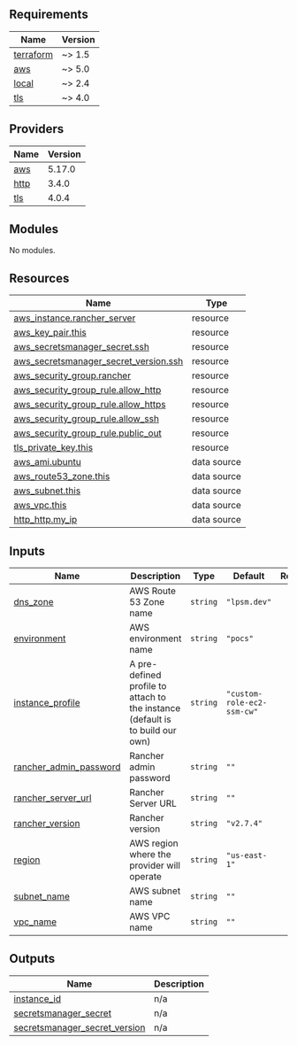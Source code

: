 ## Requirements

| Name | Version |
|------|---------|
| <a name="requirement_terraform"></a> [terraform](#requirement\_terraform) | ~> 1.5 |
| <a name="requirement_aws"></a> [aws](#requirement\_aws) | ~> 5.0 |
| <a name="requirement_local"></a> [local](#requirement\_local) | ~> 2.4 |
| <a name="requirement_tls"></a> [tls](#requirement\_tls) | ~> 4.0 |

## Providers

| Name | Version |
|------|---------|
| <a name="provider_aws"></a> [aws](#provider\_aws) | 5.17.0 |
| <a name="provider_http"></a> [http](#provider\_http) | 3.4.0 |
| <a name="provider_tls"></a> [tls](#provider\_tls) | 4.0.4 |

## Modules

No modules.

## Resources

| Name | Type |
|------|------|
| [aws_instance.rancher_server](https://registry.terraform.io/providers/hashicorp/aws/latest/docs/resources/instance) | resource |
| [aws_key_pair.this](https://registry.terraform.io/providers/hashicorp/aws/latest/docs/resources/key_pair) | resource |
| [aws_secretsmanager_secret.ssh](https://registry.terraform.io/providers/hashicorp/aws/latest/docs/resources/secretsmanager_secret) | resource |
| [aws_secretsmanager_secret_version.ssh](https://registry.terraform.io/providers/hashicorp/aws/latest/docs/resources/secretsmanager_secret_version) | resource |
| [aws_security_group.rancher](https://registry.terraform.io/providers/hashicorp/aws/latest/docs/resources/security_group) | resource |
| [aws_security_group_rule.allow_http](https://registry.terraform.io/providers/hashicorp/aws/latest/docs/resources/security_group_rule) | resource |
| [aws_security_group_rule.allow_https](https://registry.terraform.io/providers/hashicorp/aws/latest/docs/resources/security_group_rule) | resource |
| [aws_security_group_rule.allow_ssh](https://registry.terraform.io/providers/hashicorp/aws/latest/docs/resources/security_group_rule) | resource |
| [aws_security_group_rule.public_out](https://registry.terraform.io/providers/hashicorp/aws/latest/docs/resources/security_group_rule) | resource |
| [tls_private_key.this](https://registry.terraform.io/providers/hashicorp/tls/latest/docs/resources/private_key) | resource |
| [aws_ami.ubuntu](https://registry.terraform.io/providers/hashicorp/aws/latest/docs/data-sources/ami) | data source |
| [aws_route53_zone.this](https://registry.terraform.io/providers/hashicorp/aws/latest/docs/data-sources/route53_zone) | data source |
| [aws_subnet.this](https://registry.terraform.io/providers/hashicorp/aws/latest/docs/data-sources/subnet) | data source |
| [aws_vpc.this](https://registry.terraform.io/providers/hashicorp/aws/latest/docs/data-sources/vpc) | data source |
| [http_http.my_ip](https://registry.terraform.io/providers/hashicorp/http/latest/docs/data-sources/http) | data source |

## Inputs

| Name | Description | Type | Default | Required |
|------|-------------|------|---------|:--------:|
| <a name="input_dns_zone"></a> [dns\_zone](#input\_dns\_zone) | AWS Route 53 Zone name | `string` | `"lpsm.dev"` | no |
| <a name="input_environment"></a> [environment](#input\_environment) | AWS environment name | `string` | `"pocs"` | no |
| <a name="input_instance_profile"></a> [instance\_profile](#input\_instance\_profile) | A pre-defined profile to attach to the instance (default is to build our own) | `string` | `"custom-role-ec2-ssm-cw"` | no |
| <a name="input_rancher_admin_password"></a> [rancher\_admin\_password](#input\_rancher\_admin\_password) | Rancher admin password | `string` | `""` | no |
| <a name="input_rancher_server_url"></a> [rancher\_server\_url](#input\_rancher\_server\_url) | Rancher Server URL | `string` | `""` | no |
| <a name="input_rancher_version"></a> [rancher\_version](#input\_rancher\_version) | Rancher version | `string` | `"v2.7.4"` | no |
| <a name="input_region"></a> [region](#input\_region) | AWS region where the provider will operate | `string` | `"us-east-1"` | no |
| <a name="input_subnet_name"></a> [subnet\_name](#input\_subnet\_name) | AWS subnet name | `string` | `""` | no |
| <a name="input_vpc_name"></a> [vpc\_name](#input\_vpc\_name) | AWS VPC name | `string` | `""` | no |

## Outputs

| Name | Description |
|------|-------------|
| <a name="output_instance_id"></a> [instance\_id](#output\_instance\_id) | n/a |
| <a name="output_secretsmanager_secret"></a> [secretsmanager\_secret](#output\_secretsmanager\_secret) | n/a |
| <a name="output_secretsmanager_secret_version"></a> [secretsmanager\_secret\_version](#output\_secretsmanager\_secret\_version) | n/a |
